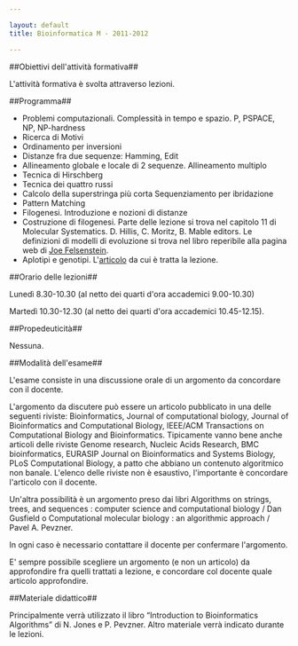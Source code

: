 ```yaml
--- 

layout: default
title: Bioinformatica M - 2011-2012

---
```


##Obiettivi dell'attività formativa##

L'attività formativa è svolta attraverso lezioni.

##Programma##


* Problemi computazionali. Complessità in tempo e spazio. P, PSPACE, NP, NP-hardness
* Ricerca di Motivi
* Ordinamento per inversioni
* Distanze fra due sequenze: Hamming, Edit
* Allineamento globale e locale di 2 sequenze. Allineamento multiplo
* Tecnica di Hirschberg
* Tecnica dei quattro russi
* Calcolo della superstringa più corta Sequenziamento per ibridazione
* Pattern Matching
* Filogenesi. Introduzione e nozioni di distanze
* Costruzione di filogenesi. Parte delle lezione si trova nel capitolo 11 di Molecular Systematics. D. Hillis, C. Moritz, B. Mable editors. Le definizioni di modelli di evoluzione si trova nel libro reperibile alla pagina web di <a href="http://evolution.genetics.washington.edu/pgbook/pgbook.html">Joe Felsenstein</a>.
* Aplotipi e genotipi. L'<a href="http://www.statistica.unimib.it/utenti/dellavedova/papers/jcst-haplotype-review.pdf">articolo</a> da cui è tratta la lezione.


##Orario delle lezioni##

Lunedì 8.30-10.30 (al netto dei quarti d'ora accademici 9.00-10.30)

Martedì 10.30-12.30 (al netto dei quarti d'ora accademici 10.45-12.15).

##Propedeuticità##

Nessuna.

##Modalità dell'esame##

L'esame consiste in una discussione orale di un argomento da concordare con il docente.

L'argomento da discutere può essere un articolo pubblicato in una delle seguenti riviste: Bioinformatics, Journal of computational biology, Journal of Bioinformatics and Computational Biology, IEEE/ACM Transactions on Computational Biology and Bioinformatics. Tipicamente vanno bene anche articoli delle riviste Genome research, Nucleic Acids Research, BMC bioinformatics, EURASIP Journal on Bioinformatics and Systems Biology, PLoS Computational Biology, a patto che abbiano un contenuto algoritmico non banale. L'elenco delle riviste non è esaustivo, l'importante è concordare l'articolo con il docente.

Un'altra possibilità è un argomento preso dai libri Algorithms on strings, trees, and sequences : computer science and computational biology / Dan Gusfield o Computational molecular biology : an algorithmic approach / Pavel A. Pevzner.

In ogni caso è necessario contattare il docente per confermare l'argomento.

E' sempre possibile scegliere un argomento (e non un articolo) da approfondire fra quelli trattati a lezione, e concordare col docente quale articolo approfondire.

##Materiale didattico##

Principalmente verrà utilizzato il libro “Introduction to Bioinformatics Algorithms” di N. Jones e P. Pevzner. Altro materiale verrà indicato durante le lezioni.
